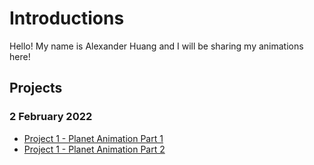 # Introductions

Hello! My name is Alexander Huang and I will be sharing my animations here!

## Projects
### 2 February 2022
* [Project 1 - Planet Animation Part 1](https://drive.google.com/file/d/1VgDQzuPyiIACcxfDgc3N_gcmOy7Q90fA/view?usp=sharing) <br/>
* [Project 1 - Planet Animation Part 2]()
